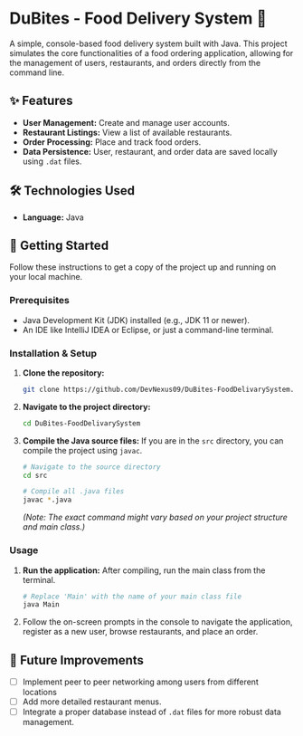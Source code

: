 # DuBites - Food Delivery System 🍔

A simple, console-based food delivery system built with Java. This project simulates the core functionalities of a food ordering application, allowing for the management of users, restaurants, and orders directly from the command line.

## ✨ Features

* **User Management:** Create and manage user accounts.
* **Restaurant Listings:** View a list of available restaurants.
* **Order Processing:** Place and track food orders.
* **Data Persistence:** User, restaurant, and order data are saved locally using `.dat` files.

## 🛠️ Technologies Used

* **Language:** Java

## 🚀 Getting Started

Follow these instructions to get a copy of the project up and running on your local machine.

### Prerequisites

* Java Development Kit (JDK) installed (e.g., JDK 11 or newer).
* An IDE like IntelliJ IDEA or Eclipse, or just a command-line terminal.

### Installation & Setup

1.  **Clone the repository:**
    ```bash
    git clone https://github.com/DevNexus09/DuBites-FoodDelivarySystem.git
    ```

2.  **Navigate to the project directory:**
    ```bash
    cd DuBites-FoodDelivarySystem
    ```

3.  **Compile the Java source files:**
    If you are in the `src` directory, you can compile the project using `javac`.
    ```bash
    # Navigate to the source directory
    cd src

    # Compile all .java files
    javac *.java
    ```
    *(Note: The exact command might vary based on your project structure and main class.)*

### Usage

1.  **Run the application:**
    After compiling, run the main class from the terminal.
    ```bash
    # Replace 'Main' with the name of your main class file
    java Main
    ```

2.  Follow the on-screen prompts in the console to navigate the application, register as a new user, browse restaurants, and place an order.

## 📝 Future Improvements

* [ ] Implement peer to peer networking among users from different locations
* [ ] Add more detailed restaurant menus.
* [ ] Integrate a proper database instead of `.dat` files for more robust data management.
